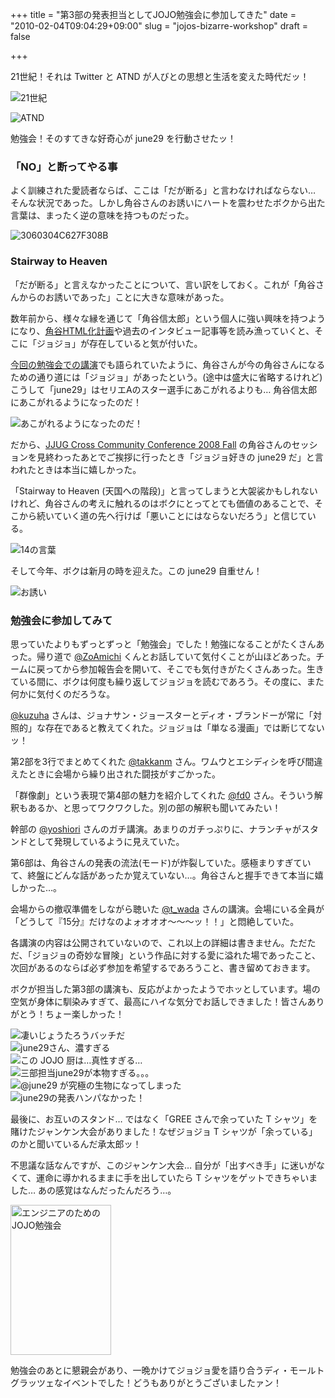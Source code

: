 +++
title = "第3部の発表担当としてJOJO勉強会に参加してきた"
date = "2010-02-04T09:04:29+09:00"
slug = "jojos-bizarre-workshop"
draft = false

+++

<p>21世紀！それは Twitter と ATND が人びとの思想と生活を変えた時代だッ！</p>
<p><img src="http://img.skitch.com/20100205-miqc4de7xpaeibgjq495y5kna3.png" alt="21世紀"/></p>
<p><img src="http://img.skitch.com/20100203-cia8tmg5wmrngtu5wn72suaf7a.png" alt="ATND"/></p>
<p>勉強会！そのすてきな好奇心が june29 を行動させたッ！</p>
<h3>「NO」と断ってやる事</h3>
<p>よく訓練された愛読者ならば、ここは「だが断る」と言わなければならない… そんな状況であった。しかし角谷さんのお誘いにハートを震わせたボクから出た言葉は、まったく逆の意味を持つものだった。</p>
<p><img src="http://img.skitch.com/20100203-tgknfr2iq5j179pmu9tp63g7qs.png" alt="3060304C627F308B"/></p>
<h3>Stairway to Heaven</h3>
<p>「だが断る」と言えなかったことについて、言い訳をしておく。これが「角谷さんからのお誘いであった」ことに大きな意味があった。</p>
<p>数年前から、様々な縁を通じて「角谷信太郎」という個人に強い興味を持つようになり、<a href="http://kakutani.com/" title="角谷HTML化計画">角谷HTML化計画</a>や過去のインタビュー記事等を読み漁っていくと、そこに「ジョジョ」が存在していると気が付いた。</p>
<p><a href="http://kakutani.com/20100122.html#p01" title="「第一回 チキチキ エンジニアの為のJOJO勉強会」で講演しました - 角谷HTML化計画(2010-01-22)">今回の勉強会での講演</a>でも語られていたように、角谷さんが今の角谷さんになるための通り道には「ジョジョ」があったという。(途中は盛大に省略するけれど) こうして「june29」はセリエAのスター選手にあこがれるよりも… 角谷信太郎にあこがれるようになったのだ！</p>
<p><img src="http://img.skitch.com/20100206-nntjppgh13bn8jdh1uwrr3nr2p.png" alt="あこがれるようになったのだ！"/></p>
<p>だから、<a href="http://www.java-users.jp/contents/events/ccc2008fall/" title="JJUG Cross Community Conference 2008 Fall">JJUG Cross Community Conference 2008 Fall</a> の角谷さんのセッションを見終わったあとでご挨拶に行ったとき「ジョジョ好きの june29 だ」と言われたときは本当に嬉しかった。</p>
<p>「Stairway to Heaven (天国への階段)」と言ってしまうと大袈裟かもしれないけれど、角谷さんの考えに触れるのはボクにとってとても価値のあることで、そこから続いていく道の先へ行けば「悪いことにはならないだろう」と信じている。</p>
<p><img src="http://img.skitch.com/20100206-ph4y4k1a52a7es9hey7qqwmbcq.png" alt="14の言葉"/></p>
<p>そして今年、ボクは新月の時を迎えた。この june29 自重せん！</p>
<p><img src="http://img.skitch.com/20100203-x26ncq7t1uqwrx63htq86b867w.png" alt="お誘い"/></p>
<h3>勉強会に参加してみて</h3>
<p>思っていたよりもずっとずっと「勉強会」でした！勉強になることがたくさんあった。帰り道で <a href="http://twitter.com/ZoAmichi" title="ゾアミチ (ZoAmichi) on Twitter">@ZoAmichi</a> くんとお話していて気付くことが山ほどあった。チームに戻ってから参加報告会を開いて、そこでも気付きがたくさんあった。生きている間に、ボクは何度も繰り返してジョジョを読むであろう。その度に、また何かに気付くのだろうな。</p>
<p><a href="http://twitter.com/kuzuha" title="Kuzuha SHINODA (kuzuha) on Twitter">@kuzuha</a> さんは、ジョナサン・ジョースターとディオ・ブランドーが常に「対照的」な存在であると教えてくれた。ジョジョは「単なる漫画」では断じてないッ！</p>
<p>第2部を3行でまとめてくれた <a href="http://twitter.com/takkanm" title="takkanm (takkanm) on Twitter">@takkanm</a> さん。ワムウとエシディシを呼び間違えたときに会場から繰り出された闘技がすごかった。</p>
<p>「群像劇」という表現で第4部の魅力を紹介してくれた <a href="http://twitter.com/fd0" title="いけむらさん (fd0) on Twitter">@fd0</a> さん。そういう解釈もあるか、と思ってワクワクした。別の部の解釈も聞いてみたい！</p>
<p>幹部の <a href="http://twitter.com/yoshiori" title="Yoshiori (yoshiori) on Twitter">@yoshiori</a> さんのガチ講演。あまりのガチっぷりに、ナランチャがスタンドとして発現しているように見えていた。</p>
<p>第6部は、角谷さんの発表の流法(モード)が炸裂していた。感極まりすぎていて、終盤にどんな話があったか覚えていない…。角谷さんと握手できて本当に嬉しかった…。</p>
<p>会場からの撤収準備をしながら聴いた <a href="http://twitter.com/t_wada" title="Takuto Wada (t_wada) on Twitter">@t_wada</a> さんの講演。会場にいる全員が「どうして『15分』だけなのよォオオオ〜〜〜ッ！！」と悶絶していた。</p>
<p>各講演の内容は公開されていないので、これ以上の詳細は書きません。ただただ、「ジョジョの奇妙な冒険」という作品に対する愛に溢れた場であったこと、次回があるのならば必ず参加を希望するであろうこと、書き留めておきます。</p>
<p>ボクが担当した第3部の講演も、反応がよかったようでホッとしています。場の空気が身体に馴染みすぎて、最高にハイな気分でお話しできました！皆さんありがとう！ちょー楽しかった！</p>
<p><img src="http://img.skitch.com/20100206-nyty675d9gx9ttmnyydrw4jf4e.png" alt="凄いじょうたろうバッチだ"/><br />
<img src="http://img.skitch.com/20100206-fyychmb7qh44w47b36ux9mkqhy.png" alt="june29さん、濃すぎる"/><br />
<img src="http://img.skitch.com/20100206-cgwcw2x27fqk8cptw4fcsb4c7p.png" alt="この JOJO 厨は…真性すぎる…"/><br />
<img src="http://img.skitch.com/20100206-qr42tx35awcwmiqm3u3i7caeax.png" alt="三部担当june29が本物すぎる。。。"/><br />
<img src="http://img.skitch.com/20100206-x7mkban2wxbfdsr92ep1534f6d.png" alt="@june29 が究極の生物になってしまった"/><br />
<img src="http://img.skitch.com/20100206-rjjrb1y6b3qb79d5ncteywtga7.png" alt="june29の発表ハンパなかった！"/></p>
<p>最後に、お互いのスタンド… ではなく「GREE さんで余っていた T シャツ」を賭けたジャンケン大会がありました！なぜジョジョ T シャツが「余っている」のかと聞いているんだ承太郎ッ！</p>
<p>不思議な話なんですが、このジャンケン大会… 自分が「出すべき手」に迷いがなくて、運命に導かれるままに手を出していたら T シャツをゲットできちゃいました… あの感覚はなんだったんだろう…。</p>
<p><a href="http://www.flickr.com/photos/june29/4299806675/" title="エンジニアのためのJOJO勉強会 by june29, on Flickr"><img src="http://farm3.static.flickr.com/2714/4299806675_2dea33021f_m.jpg" width="161" height="240" alt="エンジニアのためのJOJO勉強会" /></a></p>
<p>勉強会のあとに懇親会があり、一晩かけてジョジョ愛を語り合うディ・モールトグラッツェなイベントでした！どうもありがとうございましたァン！</p>
